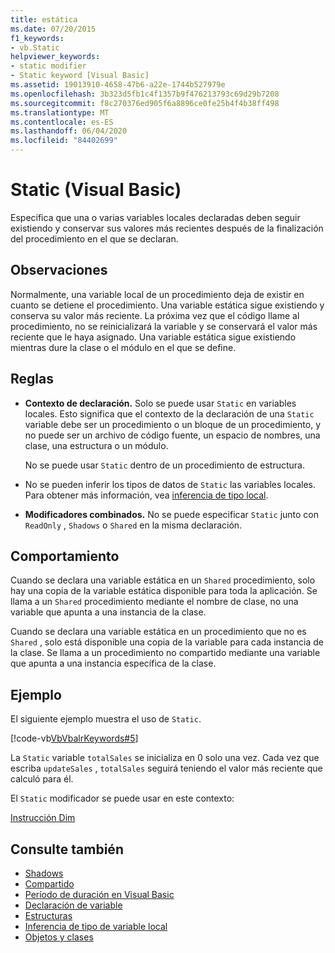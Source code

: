 ```yaml
---
title: estática
ms.date: 07/20/2015
f1_keywords:
- vb.Static
helpviewer_keywords:
- static modifier
- Static keyword [Visual Basic]
ms.assetid: 19013910-4658-47b6-a22e-1744b527979e
ms.openlocfilehash: 3b323d5fb1c4f1357b9f476213793c69d29b7208
ms.sourcegitcommit: f8c270376ed905f6a8896ce0fe25b4f4b38ff498
ms.translationtype: MT
ms.contentlocale: es-ES
ms.lasthandoff: 06/04/2020
ms.locfileid: "84402699"
---
```

# <a name="static-visual-basic"></a>Static (Visual Basic)
Especifica que una o varias variables locales declaradas deben seguir existiendo y conservar sus valores más recientes después de la finalización del procedimiento en el que se declaran.  
  
## <a name="remarks"></a>Observaciones  
 Normalmente, una variable local de un procedimiento deja de existir en cuanto se detiene el procedimiento. Una variable estática sigue existiendo y conserva su valor más reciente. La próxima vez que el código llame al procedimiento, no se reinicializará la variable y se conservará el valor más reciente que le haya asignado. Una variable estática sigue existiendo mientras dure la clase o el módulo en el que se define.  
  
## <a name="rules"></a>Reglas  
  
- **Contexto de declaración.** Solo se puede usar `Static` en variables locales. Esto significa que el contexto de la declaración de una `Static` variable debe ser un procedimiento o un bloque de un procedimiento, y no puede ser un archivo de código fuente, un espacio de nombres, una clase, una estructura o un módulo.  
  
     No se puede usar `Static` dentro de un procedimiento de estructura.  
  
- No se pueden inferir los tipos de datos de `Static` las variables locales. Para obtener más información, vea [inferencia de tipo local](../../programming-guide/language-features/variables/local-type-inference.md).  
  
- **Modificadores combinados.** No se puede especificar `Static` junto con `ReadOnly` , `Shadows` o `Shared` en la misma declaración.  
  
## <a name="behavior"></a>Comportamiento  
 Cuando se declara una variable estática en un `Shared` procedimiento, solo hay una copia de la variable estática disponible para toda la aplicación. Se llama a un `Shared` procedimiento mediante el nombre de clase, no una variable que apunta a una instancia de la clase.  
  
 Cuando se declara una variable estática en un procedimiento que no es `Shared` , solo está disponible una copia de la variable para cada instancia de la clase. Se llama a un procedimiento no compartido mediante una variable que apunta a una instancia específica de la clase.  
  
## <a name="example"></a>Ejemplo  
 El siguiente ejemplo muestra el uso de `Static`.  
  
 [!code-vb[VbVbalrKeywords#5](~/samples/snippets/visualbasic/VS_Snippets_VBCSharp/VbVbalrKeywords/VB/Class1.vb#5)]  
  
 La `Static` variable `totalSales` se inicializa en 0 solo una vez. Cada vez que escriba `updateSales` , `totalSales` seguirá teniendo el valor más reciente que calculó para él.  
  
 El `Static` modificador se puede usar en este contexto:  
  
 [Instrucción Dim](../statements/dim-statement.md)  
  
## <a name="see-also"></a>Consulte también

- [Shadows](shadows.md)
- [Compartido](shared.md)
- [Período de duración en Visual Basic](../../programming-guide/language-features/declared-elements/lifetime.md)
- [Declaración de variable](../../programming-guide/language-features/variables/variable-declaration.md)
- [Estructuras](../../programming-guide/language-features/data-types/structures.md)
- [Inferencia de tipo de variable local](../../programming-guide/language-features/variables/local-type-inference.md)
- [Objetos y clases](../../programming-guide/language-features/objects-and-classes/index.md)
